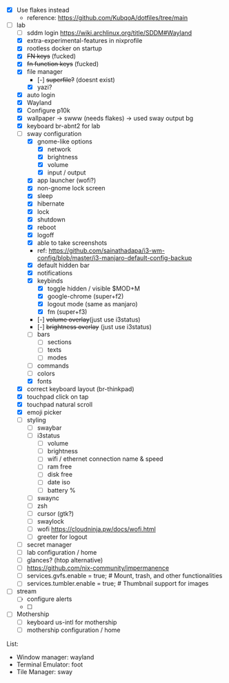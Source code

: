 - [x] Use flakes instead
  - reference: https://github.com/KubqoA/dotfiles/tree/main
- [ ] lab
  - [ ] sddm login https://wiki.archlinux.org/title/SDDM#Wayland
  - [x] extra-experimental-features in nixprofile
  - [x] rootless docker on startup
  - [x] ~~FN keys~~ (fucked)
  - [x] ~~fn function keys~~ (fucked)
  - [x] file manager
    - [-] ~~superfile?~~ (doesnt exist)
    - [x] yazi?
  - [x] auto login
  - [x] Wayland
  - [x] Configure p10k
  - [x] wallpaper -> swww (needs flakes) -> used sway output bg
  - [x] keyboard br-abnt2 for lab
  - [ ] sway configuration
    - [x] gnome-like options
      - [x] network
      - [x] brightness
      - [x] volume
      - [x] input / output
    - [x] app launcher (wofi?)
    - [x] non-gnome lock screen
    - [x] sleep
    - [x] hibernate
    - [x] lock
    - [x] shutdown
    - [x] reboot
    - [x] logoff
    - [x] able to take screenshots
    - ref: https://github.com/sainathadapa/i3-wm-config/blob/master/i3-manjaro-default-config-backup
    - [x] default hidden bar
    - [x] notifications
    - [x] keybinds
      - [x] toggle hidden / visible $MOD+M
      - [x] google-chrome (super+f2)
      - [x] logout mode (same as manjaro)
      - [x] fm (super+f3)
    - [-] ~~volume overlay~~(just use i3status)
    - [-] ~~brightness overlay~~ (just use i3status)
    - [ ] bars
      - [ ] sections
      - [ ] texts
      - [ ] modes
    - [ ] commands
    - [ ] colors
    - [x] fonts
  - [x] correct keyboard layout (br-thinkpad)
  - [x] touchpad click on tap
  - [x] touchpad natural scroll
  - [x] emoji picker
  - [ ] styling
    - [ ] swaybar
    - [ ] i3status
      - [ ] volume
      - [ ] brightness
      - [ ] wifi / ethernet connection name & speed
      - [ ] ram free
      - [ ] disk free
      - [ ] date iso
      - [ ] battery %
    - [ ] swaync
    - [ ] zsh
    - [ ] cursor (gtk?)
    - [ ] swaylock
    - [ ] wofi https://cloudninja.pw/docs/wofi.html
    - [ ] greeter for logout
  - [ ] secret manager
  - [ ] lab configuration / home
  - [ ] glances? (htop alternative)
  - [ ] https://github.com/nix-community/impermanence
  - [ ] services.gvfs.enable = true; # Mount, trash, and other functionalities
  - [ ] services.tumbler.enable = true; # Thumbnail support for images
- [ ] stream
  - [ ] configure alerts
  - [ ] 
- [ ] Mothership
  - [ ] keyboard us-intl for mothership
  - [ ] mothership configuration / home

List:

- Window manager: wayland
- Terminal Emulator: foot
- Tile Manager: sway
